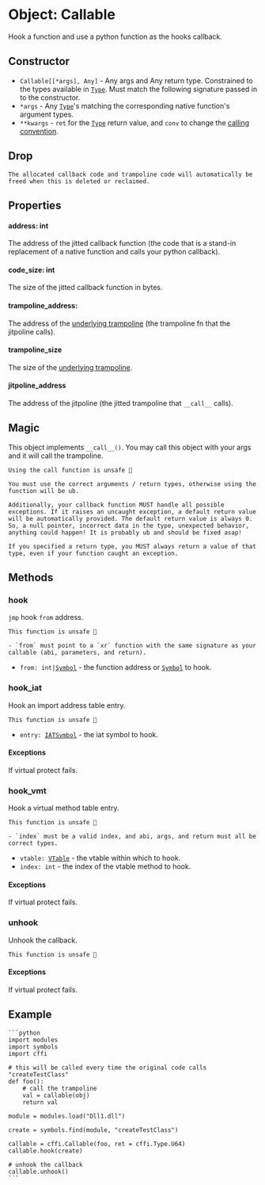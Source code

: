 # Object: Callable

Hook a function and use a python function as the hooks callback.

## Constructor

- `Callable[[*args], Any]` - Any args and Any return type. Constrained to the types available in [`Type`](./type.md). Must match the following signature passed in to the constructor.
- `*args` - Any [`Type`](./type.md)'s matching the corresponding native function's argument types.
- `**kwargs` - `ret` for the [`Type`](./type.md) return value, and `conv` to change the [calling convention](./conv.md).

## Drop
```admonish danger title=""
The allocated callback code and trampoline code will automatically be freed when this is deleted or reclaimed.
```

## Properties

#### address: int
The address of the jitted callback function (the code that is a stand-in replacement of a native function and calls your python callback).

#### code_size: int
The size of the jitted callback function in bytes.

#### trampoline_address:
The address of the [underlying trampoline](../hook/objects-trampoline.md) (the trampoline fn that the jitpoline calls).

#### trampoline_size
The size of the [underlying trampoline](../hook/objects-trampoline.md).

#### jitpoline_address
The address of the jitpoline (the jitted trampoline that `__call__` calls).

## Magic
This object implements `__call__()`. You may call this object with your args and it will call the trampoline.

```admonish danger title=""
Using the call function is unsafe 🐉

You must use the correct arguments / return types, otherwise using the function will be ub.

Additionally, your callback function MUST handle all possible exceptions. If it raises an uncaught exception, a default return value will be automatically provided. The default return value is always 0. So, a null pointer, incorrect data in the type, unexpected behavior, anything could happen! It is probably ub and should be fixed asap!

If you specified a return type, you MUST always return a value of that type, even if your function caught an exception.
```

## Methods

### hook
`jmp` hook `from` address.

```admonish danger title=""
This function is unsafe 🐉

- `from` must point to a `xr` function with the same signature as your callable (abi, parameters, and return).
```

- <code>from: int|[Symbol](../symbols/objects-symbol.md)</code> - the function address or [`Symbol`](../symbols/objects-symbol.md) to hook.

### hook_iat
Hook an import address table entry.

```admonish danger title=""
This function is unsafe 🐉
```

- <code>entry: [IATSymbol](../iat/objects-iatsymbol.md)</code> - the iat symbol to hook.

#### Exceptions
If virtual protect fails.

### hook_vmt
Hook a virtual method table entry.

```admonish danger title=""
This function is unsafe 🐉

- `index` must be a valid index, and abi, args, and return must all be correct types.
```

- <code>vtable: [VTable](../vmt/objects-vtable.md)</code> - the vtable within which to hook.
- `index: int` - the index of the vtable method to hook.

#### Exceptions
If virtual protect fails.

### unhook
Unhook the callback.

```admonish danger title=""
This function is unsafe 🐉
```

#### Exceptions
If virtual protect fails.

## Example

~~~admonish example title=""
```python
import modules
import symbols
import cffi

# this will be called every time the original code calls "createTestClass"
def foo():
    # call the trampoline
    val = callable(obj)
    return val

module = modules.load("Dll1.dll")

create = symbols.find(module, "createTestClass")

callable = cffi.Callable(foo, ret = cffi.Type.U64)
callable.hook(create)

# unhook the callback
callable.unhook()
```
~~~

